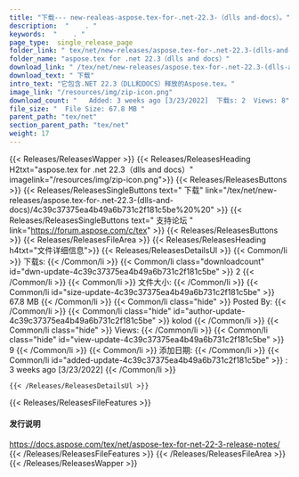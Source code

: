```yaml
---
title: "下载--- new-realeas-aspose.tex-for-.net-22.3-（dlls and-docs）。" 
description:  "    . " 
keywords:  "    . " 
page_type:  single_release_page
folder_link: " tex/net/new-releases/aspose.tex-for-.net-22.3-(dlls-and-docs)/"
folder_name: "aspose.tex for .net 22.3（dlls and docs）"
download_link: " /tex/net/new-releases/aspose.tex-for-.net-22.3-(dlls-and-docs)/4c39c37375ea4b49a6b731c2f181c5be"
download_text: " 下载"
intro_text: "它包含.NET 22.3（DLL和DOCS）释放的Aspose.tex。"
image_link: "/resources/img/zip-icon.png"
download_count: "   Added: 3 weeks ago [3/23/2022]  下载s: 2  Views: 8"
file_size: "  File Size: 67.8 MB "
parent_path: "tex/net"
section_parent_path: "tex/net"
weight: 17
---
```


{{< Releases/ReleasesWapper >}}
  {{< Releases/ReleasesHeading H2txt="aspose.tex for .net 22.3（dlls and docs）" imagelink="/resources/img/zip-icon.png">}}
  {{< Releases/ReleasesButtons >}}
    {{< Releases/ReleasesSingleButtons text=" 下载" link="/tex/net/new-releases/aspose.tex-for-.net-22.3-(dlls-and-docs)/4c39c37375ea4b49a6b731c2f181c5be%20%20" >}}
    {{< Releases/ReleasesSingleButtons text=" 支持论坛 " link="https://forum.aspose.com/c/tex" >}}
  {{< Releases/ReleasesButtons >}}
  {{< Releases/ReleasesFileArea >}}
    {{< Releases/ReleasesHeading h4txt="文件详细信息">}}
    {{< Releases/ReleasesDetailsUl >}}
            {{< Common/li  >}} 下载s: {{< /Common/li >}} 
      {{< Common/li class="downloadcount" id="dwn-update-4c39c37375ea4b49a6b731c2f181c5be" >}} 2 {{< /Common/li >}} 
      {{< Common/li  >}} 文件大小: {{< /Common/li >}} 
      {{< Common/li id="size-update-4c39c37375ea4b49a6b731c2f181c5be" >}} 67.8 MB {{< /Common/li >}} 
      {{< Common/li  class="hide" >}} Posted By: {{< /Common/li >}} 
      {{< Common/li class="hide" id="author-update-4c39c37375ea4b49a6b731c2f181c5be" >}} kolod {{< /Common/li >}} 
      {{< Common/li class="hide"  >}} Views: {{< /Common/li >}} 
      {{< Common/li class="hide" id="view-update-4c39c37375ea4b49a6b731c2f181c5be" >}} 9 {{< /Common/li >}} 
      {{< Common/li  >}} 添加日期: {{< /Common/li >}} 
      {{< Common/li id="added-update-4c39c37375ea4b49a6b731c2f181c5be" >}} : 3 weeks ago [3/23/2022] {{< /Common/li >}} 

    {{< /Releases/ReleasesDetailsUl >}}

  {{< Releases/ReleasesFileFeatures >}}
      <h4>发行说明</h4><div><a href="https://docs.aspose.com/tex/net/aspose-tex-for-net-22-3-release-notes/">https://docs.aspose.com/tex/net/aspose-tex-for-net-22-3-release-notes/</a></div>
  {{< /Releases/ReleasesFileFeatures >}}
 {{< /Releases/ReleasesFileArea >}}
{{< /Releases/ReleasesWapper >}}


